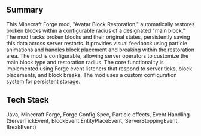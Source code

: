 ## Summary

This Minecraft Forge mod, "Avatar Block Restoration," automatically restores broken blocks within a configurable radius of a designated "main block."  The mod tracks broken blocks and their original states, persistently saving this data across server restarts.  It provides visual feedback using particle animations and handles block placement and breaking within the restoration area.  The mod is configurable, allowing server operators to customize the main block type and restoration radius.  The core functionality is implemented using Forge event listeners that respond to server ticks, block placements, and block breaks.  The mod uses a custom configuration system for persistent storage.


## Tech Stack

Java, Minecraft Forge, Forge Config Spec,  Particle effects,  Event Handling (ServerTickEvent, BlockEvent.EntityPlaceEvent, ServerStoppingEvent, BreakEvent)
